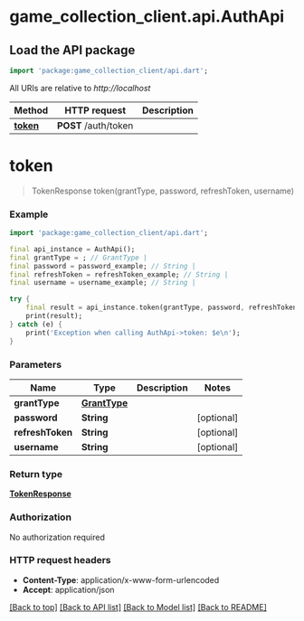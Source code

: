 # game_collection_client.api.AuthApi

## Load the API package
```dart
import 'package:game_collection_client/api.dart';
```

All URIs are relative to *http://localhost*

Method | HTTP request | Description
------------- | ------------- | -------------
[**token**](AuthApi.md#token) | **POST** /auth/token | 


# **token**
> TokenResponse token(grantType, password, refreshToken, username)





### Example
```dart
import 'package:game_collection_client/api.dart';

final api_instance = AuthApi();
final grantType = ; // GrantType | 
final password = password_example; // String | 
final refreshToken = refreshToken_example; // String | 
final username = username_example; // String | 

try {
    final result = api_instance.token(grantType, password, refreshToken, username);
    print(result);
} catch (e) {
    print('Exception when calling AuthApi->token: $e\n');
}
```

### Parameters

Name | Type | Description  | Notes
------------- | ------------- | ------------- | -------------
 **grantType** | [**GrantType**](GrantType.md)|  | 
 **password** | **String**|  | [optional] 
 **refreshToken** | **String**|  | [optional] 
 **username** | **String**|  | [optional] 

### Return type

[**TokenResponse**](TokenResponse.md)

### Authorization

No authorization required

### HTTP request headers

 - **Content-Type**: application/x-www-form-urlencoded
 - **Accept**: application/json

[[Back to top]](#) [[Back to API list]](../README.md#documentation-for-api-endpoints) [[Back to Model list]](../README.md#documentation-for-models) [[Back to README]](../README.md)


